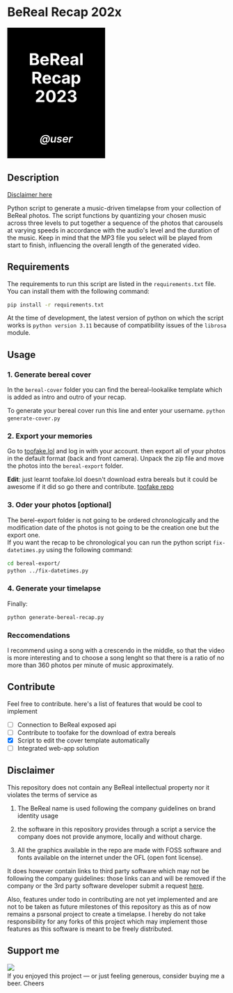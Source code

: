 # BeReal Recap 202x
<img src="bereal-cover/cover.png" height="300px">

## Description
[Disclaimer here](#disclaimer)

Python script to generate a music-driven timelapse from your collection of BeReal photos.
The script functions by quantizing your chosen music across three levels to put together a sequence of the photos that carousels at varying speeds in accordance with the audio's level and the duration of the music. Keep in mind that the MP3 file you select will be played from start to finish, influencing the overall length of the generated video.

## Requirements
The requirements to run this script are listed in the `requirements.txt` file. You can install them with the following command:

```bash
pip install -r requirements.txt
```

At the time of development, the latest version of python on which the script works is `python version 3.11` because of compatibility issues of the `librosa` module.
## Usage

### 1. Generate bereal cover
In the `bereal-cover` folder you can find the bereal-lookalike template which is added as intro and outro of your recap.

To generate your bereal cover run this line and enter your username. 
`python generate-cover.py`

### 2. Export your memories
Go to [toofake.lol](https://toofake.lol/) and log in with your account. then export all of your photos in the default format (back and front camera).
Unpack the zip file and move the photos into the `bereal-export` folder.

**Edit**: just learnt toofake.lol doesn't download extra bereals but it could be awesome if it did so go there and contribute. [toofake repo](https://github.com/s-alad/toofake)

### 3. Oder your photos [optional]
The berel-export folder is not going to be ordered chronologically and the modification date of the photos is not going to be the creation one but the export one.  
If you want the recap to be chronological you can run the python script `fix-datetimes.py` using the following command:

```bash
cd bereal-export/
python ../fix-datetimes.py
```

### 4. Generate your timelapse
Finally:
```bash
python generate-bereal-recap.py
```

### Reccomendations
I recommend using a song with a crescendo in the middle, so that the video is more interesting and to choose a song lenght so that there is a ratio of no more than 360 photos per minute of music approximately.

## Contribute
Feel free to contribute. here's a list of features that would be cool to implement
- [ ] Connection to BeReal exposed api 
- [ ] Contribute to toofake for the download of extra bereals
- [x] Script to edit the cover template automatically 
- [ ] Integrated web-app solution

## <a id='disclaimer' name="disclaimer">Disclaimer </a>
This repository does not contain any BeReal intellectual property nor it violates the terms of service as 

1. The BeReal name is used following the company guidelines on brand identity usage

2. the software in this repository provides through a script a service the company does not provide anymore, locally and without charge.

3. All the graphics available in the repo are made with FOSS software and fonts available on the internet under the OFL (open font license). 

It does however contain links to third party software which may not be following the company guidelines: those links can and will be removed if the company or the 3rd party software developer submit a request [here](mailto:ffrancescogenovese+bereal@gmail.com).

Also, features under todo in contributing are not yet implemented and are not to be taken as future milestones of this repository as this as of now remains a psrsonal project to create a timelapse.
I hereby do not take responsibility for any forks of this project which may implement those features as this software is meant to be freely distributed.

## Support me

<a href="https://paypal.me/frncscgnvs/"><img src="https://raw.githubusercontent.com/andreostrovsky/donate-with-paypal/925c5a9e397363c6f7a477973fdeed485df5fdd9/blue.svg" height="40"></a>  
If you enjoyed this project — or just feeling generous, consider buying me a beer. Cheers
